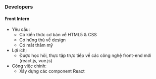 ### Developers

#### Front Intern
* Yêu cầu:
  * Có kiến thức cơ bản về HTML5 & CSS
  * Có hứng thú về design
  * Có mắt thẩm mỹ
* Lợi ích;
  * Được học hỏi, thực tập trực tiếp về các công nghệ front-end mới (react.js, vue.js)
* Công việc chính:
  * Xây dựng các component React